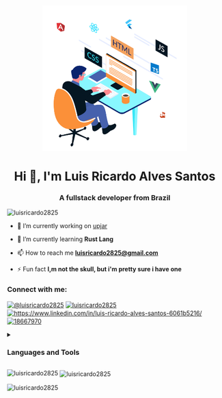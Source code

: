 <p align="center"><img src="https://raw.githubusercontent.com/Luisricardo2825/Luisricardo2825/main/images/dev.gif" alt="dev" width="340" height="340"/></p>
<h1 align="center">Hi 👋, I'm Luis Ricardo Alves Santos</h1>
<h3 align="center">A fullstack developer from Brazil</h3>

<div> 
    <p align="left"> <img src="https://komarev.com/ghpvc/?username=luisricardo2825&label=Profile%20views&color=0e75b6&style=flat" alt="luisricardo2825" />

- 🔭 I’m currently working on [upjar](https://github.com/Luisricardo2825/upjar)

- 🌱 I’m currently learning **Rust Lang**

- 📫 How to reach me **luisricardo2825@gmail.com**


- ⚡ Fun fact **I,m not the skull, but i'm pretty sure i have one**
</p>
</div>
<h3 align="left">Connect with me:</h3>

<p align="left">
<a href="https://codepen.io/@luisricardo2825" target="blank"><img align="center" src="https://raw.githubusercontent.com/rahuldkjain/github-profile-readme-generator/master/src/images/icons/Social/codepen.svg" alt="@luisricardo2825" height="30" width="40" /></a>
<a href="https://dev.to/luisricardo2825" target="blank"><img align="center" src="https://raw.githubusercontent.com/rahuldkjain/github-profile-readme-generator/master/src/images/icons/Social/devto.svg" alt="luisricardo2825" height="30" width="40" /></a>
<a href="https://linkedin.com/in/https://www.linkedin.com/in/luis-ricardo-alves-santos-6061b5216/" target="blank"><img align="center" src="https://raw.githubusercontent.com/rahuldkjain/github-profile-readme-generator/master/src/images/icons/Social/linked-in-alt.svg" alt="https://www.linkedin.com/in/luis-ricardo-alves-santos-6061b5216/" height="30" width="40" /></a>
<a href="https://stackoverflow.com/users/18667970" target="blank"><img align="center" src="https://raw.githubusercontent.com/rahuldkjain/github-profile-readme-generator/master/src/images/icons/Social/stack-overflow.svg" alt="18667970" height="30" width="40" /></a>
</p>

<div>
    <details>
        <summary><h3>Languages and Tools</h3></summary>
        <p align="center" >
            <a href="https://www.w3schools.com/css/" target="_blank" rel="noreferrer">
                <img src="https://raw.githubusercontent.com/devicons/devicon/master/icons/css3/css3-original-wordmark.svg" alt="css3" width="40" height="40"/>
            </a>
            <a href="https://www.docker.com/" target="_blank" rel="noreferrer">
                <img src="https://raw.githubusercontent.com/devicons/devicon/master/icons/docker/docker-original-wordmark.svg" alt="docker" width="40" height="40"/>
            </a>
            <a href="https://expressjs.com" target="_blank" rel="noreferrer">
                <img src="https://raw.githubusercontent.com/devicons/devicon/master/icons/express/express-original-wordmark.svg" alt="express" width="40" height="40"/>
            </a>
            <a href="https://git-scm.com/" target="_blank" rel="noreferrer">
                <img src="https://www.vectorlogo.zone/logos/git-scm/git-scm-icon.svg" alt="git" width="40" height="40"/>
            </a>
            <a href="https://www.w3.org/html/" target="_blank" rel="noreferrer">
                <img src="https://raw.githubusercontent.com/devicons/devicon/master/icons/html5/html5-original-wordmark.svg" alt="html5" width="40" height="40"/>
            </a>
            <a href="https://www.java.com" target="_blank" rel="noreferrer">
                <img src="https://raw.githubusercontent.com/devicons/devicon/master/icons/java/java-original.svg" alt="java" width="40" height="40"/>
            </a>
            <a href="https://developer.mozilla.org/en-US/docs/Web/JavaScript" target="_blank" rel="noreferrer">
                <img src="https://raw.githubusercontent.com/devicons/devicon/master/icons/javascript/javascript-original.svg" alt="javascript" width="40" height="40"/>
            </a>
            <a href="https://kotlinlang.org" target="_blank" rel="noreferrer">
                <img src="https://www.vectorlogo.zone/logos/kotlinlang/kotlinlang-icon.svg" alt="kotlin" width="40" height="40"/>
            </a>
            <a href="https://www.linux.org/" target="_blank" rel="noreferrer">
                <img src="https://raw.githubusercontent.com/devicons/devicon/master/icons/linux/linux-original.svg" alt="linux" width="40" height="40"/>
            </a>
            <a href="https://mariadb.org/" target="_blank" rel="noreferrer">
                <img src="https://www.vectorlogo.zone/logos/mariadb/mariadb-icon.svg" alt="mariadb" width="40" height="40"/>
            </a>
            <a href="https://www.microsoft.com/en-us/sql-server" target="_blank" rel="noreferrer">
                <img src="https://www.svgrepo.com/show/303229/microsoft-sql-server-logo.svg" alt="mssql" width="40" height="40"/>
            </a>
            <a href="https://www.mysql.com/" target="_blank" rel="noreferrer">
                <img src="https://raw.githubusercontent.com/devicons/devicon/master/icons/mysql/mysql-original-wordmark.svg" alt="mysql" width="40" height="40"/>
            </a>
            <a href="https://nextjs.org/" target="_blank" rel="noreferrer">
                <img src="https://cdn.worldvectorlogo.com/logos/nextjs-2.svg" alt="nextjs" width="40" height="40"/>
            </a>
            <a href="https://nodejs.org" target="_blank" rel="noreferrer">
                <img src="https://raw.githubusercontent.com/devicons/devicon/master/icons/nodejs/nodejs-original-wordmark.svg" alt="nodejs" width="40" height="40"/>
            </a>
            <a href="https://www.oracle.com/" target="_blank" rel="noreferrer">
                <img src="https://raw.githubusercontent.com/devicons/devicon/master/icons/oracle/oracle-original.svg" alt="oracle" width="40" height="40"/>
            </a>
            <a href="https://www.postgresql.org" target="_blank" rel="noreferrer">
                <img src="https://raw.githubusercontent.com/devicons/devicon/master/icons/postgresql/postgresql-original-wordmark.svg" alt="postgresql" width="40" height="40"/>
            </a>
            <a href="https://postman.com" target="_blank" rel="noreferrer">
                <img src="https://www.vectorlogo.zone/logos/getpostman/getpostman-icon.svg" alt="postman" width="40" height="40"/>
            </a>
            <a href="https://reactjs.org/" target="_blank" rel="noreferrer">
                <img src="https://raw.githubusercontent.com/devicons/devicon/master/icons/react/react-original-wordmark.svg" alt="react" width="40" height="40"/>
            </a>
            <a href="https://reactnative.dev/" target="_blank" rel="noreferrer">
                <img src="https://reactnative.dev/img/header_logo.svg" alt="reactnative" width="40" height="40"/>
            </a>
            <a href="https://www.rust-lang.org" target="_blank" rel="noreferrer">
                <img src="https://raw.githubusercontent.com/devicons/devicon/master/icons/rust/rust-plain.svg" alt="rust" width="40" height="40"/>
            </a>
            <a href="https://www.typescriptlang.org/" target="_blank" rel="noreferrer">
                <img src="https://raw.githubusercontent.com/devicons/devicon/master/icons/typescript/typescript-original.svg" alt="typescript" width="40" height="40"/>
            </a>
            <img align="left" src="https://github-readme-stats.vercel.app/api/top-langs?username=luisricardo2825&show_icons=true&locale=en&layout=compact" alt="luisricardo2825" />
        
       </p>      
    </details>
</div>
<p><img align="left" src="https://github-readme-stats.vercel.app/api/top-langs?username=luisricardo2825&show_icons=true&locale=en&layout=compact" alt="luisricardo2825" /></p>

<p>&nbsp;<img align="center" src="https://github-readme-stats.vercel.app/api?username=luisricardo2825&show_icons=true&locale=en" alt="luisricardo2825" /></p>

<p><img align="center" src="https://github-readme-streak-stats.herokuapp.com/?user=luisricardo2825&" alt="luisricardo2825" /></p>
